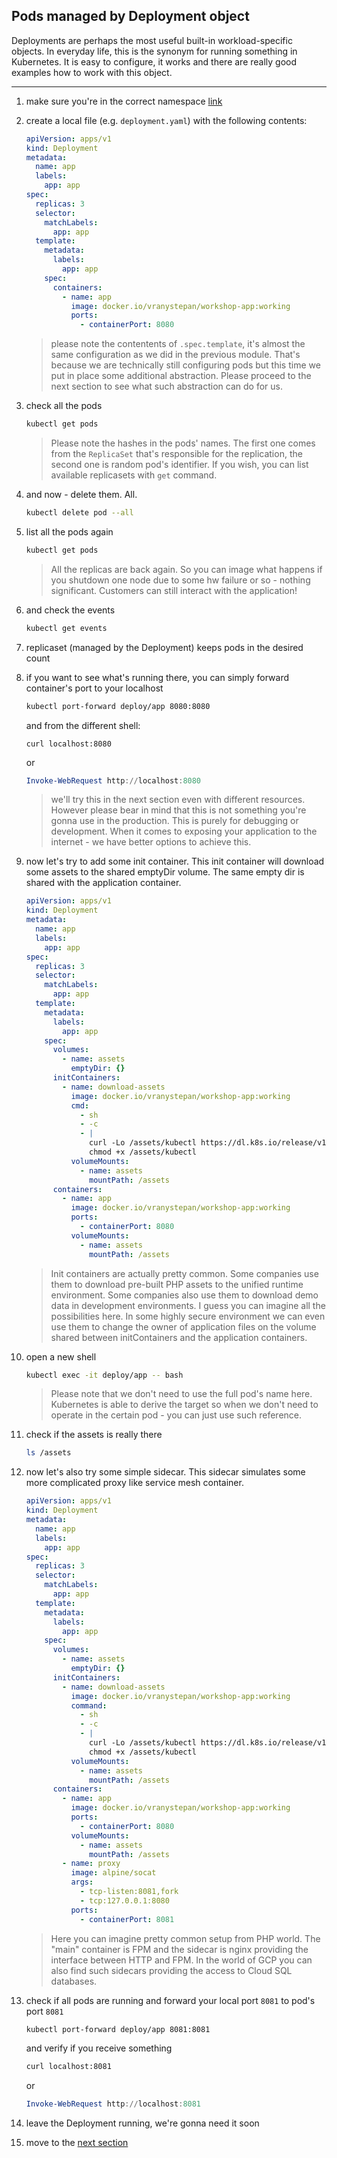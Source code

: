 ## Pods managed by Deployment object

Deployments are perhaps the most useful built-in workload-specific objects.
In everyday life, this is the synonym for running something in Kubernetes.
It is easy to configure, it works and there are really good examples
how to work with this object.

---

1. make sure you're in the correct namespace [link](./00_single_pod.md)

2. create a local file (e.g. `deployment.yaml`) with the following contents:

    ```yaml
    apiVersion: apps/v1
    kind: Deployment
    metadata:
      name: app
      labels:
        app: app
    spec:
      replicas: 3
      selector:
        matchLabels:
          app: app
      template:
        metadata:
          labels:
            app: app
        spec:
          containers:
            - name: app
              image: docker.io/vranystepan/workshop-app:working
              ports:
                - containerPort: 8080
    ```

    > please note the contentents of `.spec.template`, it's almost the same configuration
    > as we did in the previous module. That's because we are technically still configuring
    > pods but this time we put in place some additional abstraction. Please proceed to the
    > next section to see what such abstraction can do for us.

3. check all the pods

    ```bash
    kubectl get pods
    ```

    > Please note the hashes in the pods' names. The first one comes from the `ReplicaSet`
    > that's responsible for the replication, the second one is random pod's identifier.
    > If you wish, you can list available replicasets with `get` command.

4. and now - delete them. All.

    ```bash
    kubectl delete pod --all
    ```

5. list all the pods again

    ```bash
    kubectl get pods
    ```

    > All the replicas are back again. So you can image what happens if you shutdown
    > one node due to some hw failure or so - nothing significant. Customers can still
    > interact with the application!

6. and check the events

    ```bash
    kubectl get events
    ```

7. replicaset (managed by the Deployment) keeps pods in the desired count

8. if you want to see what's running there, you can simply forward container's port to your localhost

    ```bash
    kubectl port-forward deploy/app 8080:8080
    ```

    and from the different shell:

    ```
    curl localhost:8080
    ```

    or

    ```powershell
    Invoke-WebRequest http://localhost:8080
    ```

    > we'll try this in the next section even with different resources. However please
    > bear in mind that this is not something you're gonna use in the production. This
    > is purely for debugging or development. When it comes to exposing your application
    > to the internet - we have better options to achieve this.


9. now let's try to add some init container. This init container will download some assets to the shared emptyDir volume. The same empty dir is shared with the application container.

    ```yaml
    apiVersion: apps/v1
    kind: Deployment
    metadata:
      name: app
      labels:
        app: app
    spec:
      replicas: 3
      selector:
        matchLabels:
          app: app
      template:
        metadata:
          labels:
            app: app
        spec:
          volumes:
            - name: assets
              emptyDir: {}
          initContainers:
            - name: download-assets
              image: docker.io/vranystepan/workshop-app:working
              cmd:
                - sh
                - -c
                - |
                  curl -Lo /assets/kubectl https://dl.k8s.io/release/v1.24.0/bin/linux/amd64/kubectl
                  chmod +x /assets/kubectl
              volumeMounts:
                - name: assets
                  mountPath: /assets
          containers:
            - name: app
              image: docker.io/vranystepan/workshop-app:working
              ports:
                - containerPort: 8080
              volumeMounts:
                - name: assets
                  mountPath: /assets
    ```

    > Init containers are actually pretty common. Some companies use them to download
    > pre-built PHP assets to the unified runtime environment. Some companies also
    > use them to download demo data in development environments. I guess you can imagine
    > all the possibilities here. In some highly secure environment we can even use them
    > to change the owner of application files on the volume shared between initContainers
    > and the application containers.

10. open a new shell

    ```bash
    kubectl exec -it deploy/app -- bash
    ```

    > Please note that we don't need to use the full pod's name here.
    > Kubernetes is able to derive the target so when we don't need to
    > operate in the certain pod - you can just use such reference.

11. check if the assets is really there

    ```bash
    ls /assets
    ```

12. now let's also try some simple sidecar. This sidecar simulates some more complicated proxy like service mesh container. 

    ```yaml
    apiVersion: apps/v1
    kind: Deployment
    metadata:
      name: app
      labels:
        app: app
    spec:
      replicas: 3
      selector:
        matchLabels:
          app: app
      template:
        metadata:
          labels:
            app: app
        spec:
          volumes:
            - name: assets
              emptyDir: {}
          initContainers:
            - name: download-assets
              image: docker.io/vranystepan/workshop-app:working
              command:
                - sh
                - -c
                - |
                  curl -Lo /assets/kubectl https://dl.k8s.io/release/v1.24.0/bin/linux/amd64/kubectl
                  chmod +x /assets/kubectl
              volumeMounts:
                - name: assets
                  mountPath: /assets
          containers:
            - name: app
              image: docker.io/vranystepan/workshop-app:working
              ports:
                - containerPort: 8080
              volumeMounts:
                - name: assets
                  mountPath: /assets
            - name: proxy
              image: alpine/socat
              args:
                - tcp-listen:8081,fork
                - tcp:127.0.0.1:8080
              ports:
                - containerPort: 8081
    ```

    > Here you can imagine pretty common setup from PHP world.
    > The "main" container is FPM and the sidecar is nginx providing
    > the interface between HTTP and FPM. In the world of GCP you can
    > also find such sidecars providing the access to Cloud SQL databases.

13. check if all pods are running and forward your local port `8081` to pod's port `8081`

    ```bash
    kubectl port-forward deploy/app 8081:8081
    ```

    and verify if you receive something

    ```bash
    curl localhost:8081
    ```

    or

    ```powershell
    Invoke-WebRequest http://localhost:8081
    ```

14. leave the Deployment running, we're gonna need it soon

15. move to the [next section](./02_simple_service.md)

